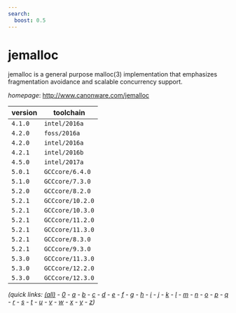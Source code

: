 ```yaml
---
search:
  boost: 0.5
---
```

# jemalloc

jemalloc is a general purpose malloc(3) implementation that emphasizes fragmentation avoidance and  scalable concurrency support.

*homepage*: <http://www.canonware.com/jemalloc>

version | toolchain
--------|----------
``4.1.0`` | ``intel/2016a``
``4.2.0`` | ``foss/2016a``
``4.2.0`` | ``intel/2016a``
``4.2.1`` | ``intel/2016b``
``4.5.0`` | ``intel/2017a``
``5.0.1`` | ``GCCcore/6.4.0``
``5.1.0`` | ``GCCcore/7.3.0``
``5.2.0`` | ``GCCcore/8.2.0``
``5.2.1`` | ``GCCcore/10.2.0``
``5.2.1`` | ``GCCcore/10.3.0``
``5.2.1`` | ``GCCcore/11.2.0``
``5.2.1`` | ``GCCcore/11.3.0``
``5.2.1`` | ``GCCcore/8.3.0``
``5.2.1`` | ``GCCcore/9.3.0``
``5.3.0`` | ``GCCcore/11.3.0``
``5.3.0`` | ``GCCcore/12.2.0``
``5.3.0`` | ``GCCcore/12.3.0``


*(quick links: [(all)](../index.md) - [0](../0/index.md) - [a](../a/index.md) - [b](../b/index.md) - [c](../c/index.md) - [d](../d/index.md) - [e](../e/index.md) - [f](../f/index.md) - [g](../g/index.md) - [h](../h/index.md) - [i](../i/index.md) - [j](../j/index.md) - [k](../k/index.md) - [l](../l/index.md) - [m](../m/index.md) - [n](../n/index.md) - [o](../o/index.md) - [p](../p/index.md) - [q](../q/index.md) - [r](../r/index.md) - [s](../s/index.md) - [t](../t/index.md) - [u](../u/index.md) - [v](../v/index.md) - [w](../w/index.md) - [x](../x/index.md) - [y](../y/index.md) - [z](../z/index.md))*

